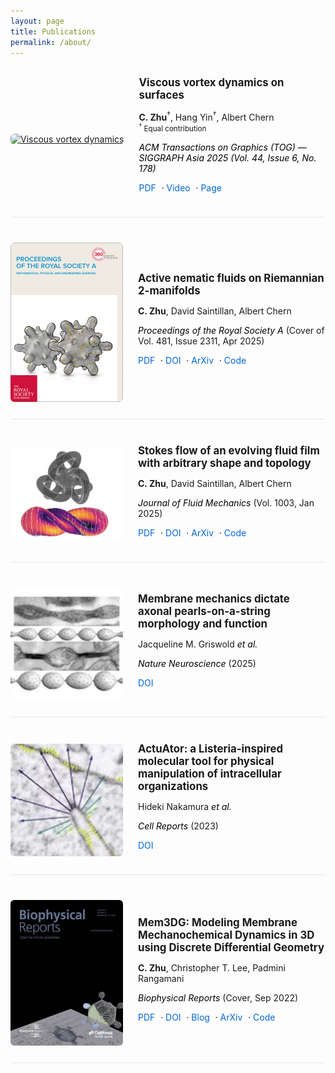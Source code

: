 ```yaml
---
layout: page
title: Publications
permalink: /about/
---
```

<!-- ## Name and Pronouciation  -->
<!-- My first name is CunCheng (存诚), or in short, Cheng (诚), and last name is Zhu (朱).   -->
<!-- My first name is Cun-Cheng (Chinese characters 存 t͡sʰwən˧˥ -诚 t͡ʂʰɤŋ˧˥), or in short, Cheng, and laqst name is Zhu, 朱(t͡ʂu˥).  -->

<!-- ## Education
- University of California, San Diego
    - PhD, Engineering with Specialization in Computational Science, 2019-ongoing
    - MS, Engineering Physics (in conjunction with the PhD program), 2019-2021
    - BS, Mechanical Engineering, 2015-2019
- Shenzhen Middle School, China -->

<section class="pub-section">

<div class="pub-card">
  <a href="/project_pages/ViscousVortex2025.html" class="pub-image-link">
    <img src="/assets/images/vis_vor_siggraph.png" alt="Viscous vortex dynamics" class="pub-image">
  </a>
  <div class="pub-text">
    <h3>Viscous vortex dynamics on surfaces</h3>
    <p><strong>C. Zhu</strong><sup>†</sup>, Hang Yin<sup>†</sup>, Albert Chern<br>
    <small><sup>†</sup> Equal contribution</small></p>
    <p><em>ACM Transactions on Graphics (TOG) — SIGGRAPH Asia 2025 (Vol. 44, Issue 6, No. 178)</em></p>
    <p class="pub-links">
      <a href="/assets/files/ViscousVortex.pdf"> PDF </a> · 
      <a href="https://youtu.be/7jpIGQ0LVV0"> Video </a> · 
      <a href="/project_pages/ViscousVortex2025.html"> Page </a>
    </p>
  </div>
</div>

<div class="pub-card">
  <a href="/assets/files/RiemannianNematics.pdf" class="pub-image-link">
    <img src="/assets/images/rspa.jpg" alt="Active nematic fluids" class="pub-image">
  </a>
  <div class="pub-text">
    <h3>Active nematic fluids on Riemannian 2-manifolds</h3>
    <p><strong>C. Zhu</strong>, David Saintillan, Albert Chern</p>
    <p><em>Proceedings of the Royal Society A</em> (Cover of Vol. 481, Issue 2311, Apr 2025)</p>
    <p class="pub-links">
      <a href="/assets/files/RiemannianNematics.pdf"> PDF </a> · 
      <a href="https://doi.org/10.1098/rspa.2024.0418"> DOI </a> · 
      <a href="https://arxiv.org/abs/2405.06044"> ArXiv </a> · 
      <a href="https://github.com/CunchengZhu/Riemannian-active-nematics-2024"> Code </a>
    </p>
  </div>
</div>

<div class="pub-card">
  <a href="/assets/files/EvolvingStokes.pdf" class="pub-image-link">
    <img src="/assets/images/evolve.jpeg" alt="Evolving Stokes flow" class="pub-image">
  </a>
  <div class="pub-text">
    <h3>Stokes flow of an evolving fluid film with arbitrary shape and topology</h3>
    <p><strong>C. Zhu</strong>, David Saintillan, Albert Chern</p>
    <p><em>Journal of Fluid Mechanics</em> (Vol. 1003, Jan 2025)</p>
    <p class="pub-links">
      <a href="/assets/files/EvolvingStokes.pdf"> PDF </a> · 
      <a href="https://doi.org/10.1017/jfm.2024.1208"> DOI </a> · 
      <a href="https://arxiv.org/abs/2407.14025"> ArXiv</a> · 
      <a href="https://github.com/CunchengZhu/Evolving-Stokes-flow-2024.git"> Code </a>
    </p>
  </div>
</div>

<div class="pub-card">
  <a href="https://doi.org/10.1038/s41593-024-01813-1" target="_blank" class="pub-image-link">
    <img src="/assets/images/griswold-axon-pearling.webp" alt="Axonal pearling" class="pub-image">
  </a>
  <div class="pub-text">
    <h3>Membrane mechanics dictate axonal pearls-on-a-string morphology and function</h3>
    <p>Jacqueline M. Griswold <em>et al.</em></p>
    <p><em>Nature Neuroscience</em> (2025)</p>
    <p class="pub-links"><a href="https://doi.org/10.1038/s41593-024-01813-1"> DOI </a></p>
  </div>
</div>

<div class="pub-card">
  <a href="https://doi.org/10.1016/j.celrep.2023.113089" target="_blank" class="pub-image-link">
    <img src="/assets/images/nakamura-actuator.webp" alt="actuator" class="pub-image">
  </a>
  <div class="pub-text">
    <h3>ActuAtor: a Listeria-inspired molecular tool for physical manipulation of intracellular organizations</h3>
    <p>Hideki Nakamura <em>et al.</em></p>
    <p><em>Cell Reports</em> (2023)</p>
    <p class="pub-links"><a href="https://doi.org/10.1016/j.celrep.2023.113089"> DOI </a></p>
  </div>
</div>

<div class="pub-card">
  <a href="/assets/files/mem3dg.pdf" class="pub-image-link">
    <img src="/assets/images/BPR_2_3_COVER-copy-600-600-p-L-97.jpg" alt="Mem3DG" class="pub-image">
  </a>
  <div class="pub-text">
    <h3>Mem3DG: Modeling Membrane Mechanochemical Dynamics in 3D using Discrete Differential Geometry</h3>
    <p><strong>C. Zhu</strong>, Christopher T. Lee, Padmini Rangamani</p>
    <p><em>Biophysical Reports</em> (Cover, Sep 2022)</p>
    <p class="pub-links">
      <a href="/assets/files/mem3dg.pdf"> PDF </a> · 
      <a href="https://doi.org/10.1016/j.bpr.2022.100062"> DOI </a> · 
      <a href="https://www.biophysics.org/blog/from-the-animation-industry-to-membrane-biophysics"> Blog </a> · 
      <a href="https://www.biorxiv.org/content/10.1101/2021.10.30.466618v2"> ArXiv </a> · 
      <a href="https://github.com/CunchengZhu/Mem3DG"> Code </a>
    </p>
  </div>
</div>

</section>

<style>
.pub-section {
  max-width: 960px;
  margin: auto;
  padding: 1rem 0;
}
.pub-card {
  display: flex;
  align-items: center;
  gap: 1.5rem;
  margin-bottom: 2.5rem;
  border-bottom: 1px solid #e6e6e6;
  padding-bottom: 1.5rem;
}
.pub-image {
  width: 180px;
  height: auto;
  border-radius: 6px;
  object-fit: cover;
  box-shadow: 0 2px 6px rgba(0,0,0,0);
  transition: transform 0.2s ease;
}
.pub-image:hover {
  transform: scale(1.03);
}
.pub-text {
  flex: 1;
}
.pub-text h3 {
  margin-top: 0;
  margin-bottom: 0.4rem;
  font-size: 1.05rem;
}
.pub-text em {
  color: #000000ff;
}
.pub-links {
  margin-top: 0.4rem;
}
.pub-links a {
  color: #0366d6;
  text-decoration: none;
  margin-right: 0.3rem;
}
.pub-links a:hover {
  text-decoration: underline;
}
@media (max-width: 700px) {
  .pub-card {
    flex-direction: column;
    align-items: center;
  }
  .pub-image {
    width: 100%;
    max-width: 500px;
  }
  .pub-text {
    text-align: left;
  }
}
</style>